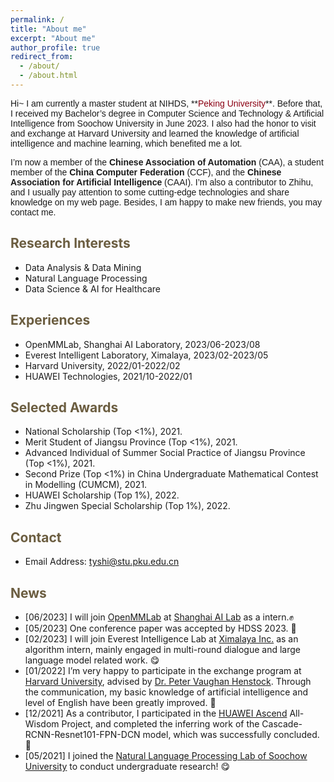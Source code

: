 ```yaml
---
permalink: /
title: "About me"
excerpt: "About me"
author_profile: true
redirect_from: 
  - /about/
  - /about.html
---
```



<span style="font-family: 'Trebuchet MS', 'Lucida Sans Unicode', 'Lucida Grande', 'Lucida Sans', Arial, sans-serif;">
Hi~ I am currently a master student at NIHDS, **<font color="#8B0012">Peking University</font>**. Before that, I received my Bachelor’s degree in Computer Science and Technology & Artificial Intelligence from Soochow University in June 2023. I also had the honor to visit and exchange at Harvard University and learned the knowledge of artificial intelligence and machine learning, which benefited me a lot.</span><br/>

<span style="font-family: 'Trebuchet MS', 'Lucida Sans Unicode', 'Lucida Grande', 'Lucida Sans', Arial, sans-serif;">I’m now a member of the **Chinese Association of Automation** (CAA), a student member of the **China Computer Federation** (CCF), and the **Chinese Association for Artificial Intelligence** (CAAI). I’m also a contributor to Zhihu, and I usually pay attention to some cutting-edge technologies and share knowledge on my web page. Besides, I am happy to make new friends, you may contact me.</span>

<span style="color:#6b5d40">Research Interests</span>
----------
- Data Analysis & Data Mining
- Natural Language Processing
- Data Science & AI for Healthcare

<span style="color:#6b5d40">Experiences</span>
--------
- OpenMMLab, Shanghai AI Laboratory, 2023/06-2023/08
- Everest Intelligent Laboratory, Ximalaya, 2023/02-2023/05
- Harvard University, 2022/01-2022/02
- HUAWEI Technologies, 2021/10-2022/01

<span style="color:#6b5d40">Selected Awards</span>
--------
- National Scholarship (Top &lt;1%), 2021.
- Merit Student of Jiangsu Province (Top &lt;1%), 2021.
- Advanced Individual of Summer Social Practice of Jiangsu Province (Top &lt;1%), 2021.
- Second Prize (Top &lt;1%)  in China Undergraduate Mathematical Contest in Modelling (CUMCM), 2021.
- HUAWEI Scholarship (Top 1%), 2022.
- Zhu Jingwen Special Scholarship (Top 1%), 2022.
<!-- - YUHAN Scholarship (Top 3%), 2020. -->

<span style="color:#6b5d40">Contact</span>
--------
- Email Address: tyshi@stu.pku.edu.cn
  
<!-- <span style="color:#6b5d40">Publications</span>
--------
**Conference**

1. **<span style="color:#0b5394">[HDSS'23]</span>Identifying Subgroups of ICU Patients Using End-to-End Multivariate Time-Series Clustering Algorithm Based on Real-World Vital Signs Data <span style="color:#0b5394">(Poster)</span>**   
    **Tongyue Shi**\*, Zhilong Zhang, Wentie Liu, Junhua Fang, Jianguo Hao, Shuai Jin, Huiying Zhao and Guilan Kong [[PDF](https://arxiv.org/pdf/2306.02121.pdf)]
    In: the Beijing Health Data Science Summit 2023,  June 16-18, 2023, Beijing, China.

**Journal**
1. **<span style="color:#0b5394">[China Computer & Communication]</span>Overview of Transformer-based Pre-trained Language Models for Natural Language Processing <span style="color:#0b5394">(中文)</span>**   
    **Tongyue Shi** and Zhongqing Wang [[PDF](https://kns.cnki.net/kcms2/article/abstract?v=3uoqIhG8C44YLTlOAiTRKibYlV5Vjs7iJTKGjg9uTdeTsOI_ra5_XVAeH9RrhpJsO7qt6LnIvpxdpER9r8TU96Z_LWYNtSIN&uniplatform=NZKPT)]
    In: China Computer & Communication, 2022,34(10):52-56.
    -->

<span style="color:#6b5d40">News</span>
----------
- [06/2023] I will join [OpenMMLab](https://openmmlab.com/) at [Shanghai AI Lab](https://www.shlab.org.cn/) as a intern.✊
- [05/2023] One conference paper was accepted by HDSS 2023. 🎉
- [02/2023] I will join Everest Intelligence Lab at [Ximalaya Inc.](https://www.ximalaya.com/) as an algorithm intern, mainly engaged in multi-round dialogue and large language model related work. 😋
- [01/2022] I’m very happy to participate in the exchange program at [Harvard University](https://www.harvard.edu/), advised by [Dr. Peter Vaughan Henstock](https://pll.harvard.edu/instructor/peter-vaughan-henstock). Through the communication, my basic knowledge of artificial intelligence and level of English have been greatly improved. 🎉
- [12/2021] As a contributor, I participated in the [HUAWEI Ascend](https://www.hiascend.com/zh/) All-Wisdom Project, and completed the inferring work of the Cascade-RCNN-Resnet101-FPN-DCN model, which was successfully concluded. 💪
- [05/2021] I joined the [Natural Language Processing Lab of Soochow University](http://nlp.suda.edu.cn/) to conduct undergraduate research! 😋



<!-- Hi~ I am currently a master student at NIHDS, **<font color="#8B0012">Peking University</font>**. Before that, I received my Bachelor’s degree in Computer Science and Technology & Artificial Intelligence from Soochow University in June 2023. I also had the honor to visit and exchange at Harvard University and learned the knowledge of artificial intelligence and machine learning, which benefited me a lot.

I’m now a member of the **Chinese Association of Automation** (CAA), a student member of the **China Computer Federation** (CCF), and the **Chinese Association for Artificial Intelligence** (CAAI). I’m also a contributor to Zhihu, and I usually pay attention to some cutting-edge technologies and share knowledge on my web page. Besides, I am happy to make new friends, you may contact me.

Research Interests
======
* Data Analysis & Data Mining
* Natural Language Processing
* Data Science & AI for Healthcare

Experiences
======
* OpenMMLab, Shanghai AI Laboratory, 2023/06-2023/08
* Everest Intelligent Laboratory, Ximalaya, 2023/02-2023/05
* Harvard University, 2022/01-2022/02
* HUAWEI Technologies, 2021/10-2022/01

Selected Awards
======
* National Scholarship (Top <1%), 2021.
* Merit Student of Jiangsu Province (Top <1%), 2021.
* Advanced Individual of Summer Social Practice of Jiangsu Province (Top <1%), 2021.
* Second Prize (Top <1%)  in China Undergraduate Mathematical Contest in Modelling (CUMCM), 2021.
* HUAWEI Scholarship (Top 1%), 2022.
* Zhu Jingwen Special Scholarship (Top 1%), 2022.
* YUHAN Scholarship (Top 3%), 2020.

Contact
======
* Email Address: tyshi@stu.pku.edu.cn

News
======
* [06/2023] I will join [OpenMMLab](https://openmmlab.com/) at [Shanghai AI Lab](https://www.shlab.org.cn/) as a intern.✊
* [05/2023] One conference paper was accepted by HDSS 2023. 🎉
* [02/2023] I will join Everest Intelligence Lab at [Ximalaya Inc.](https://www.ximalaya.com/) as an algorithm intern, mainly engaged in multi-round dialogue and large language model related work. 😋
* [01/2022] I’m very happy to participate in the exchange program at [Harvard University](https://www.harvard.edu/), advised by [Dr. Peter Vaughan Henstock](https://pll.harvard.edu/instructor/peter-vaughan-henstock). Through the communication, my basic knowledge of artificial intelligence and level of English have been greatly improved. 🎉
* [12/2021] As a contributor, I participated in the [HUAWEI Ascend](https://www.hiascend.com/zh/) All-Wisdom Project, and completed the inferring work of the Cascade-RCNN-Resnet101-FPN-DCN model, which was successfully concluded. 💪
* [05/2021] I joined the [Natural Language Processing Lab of Soochow University](http://nlp.suda.edu.cn/) to conduct undergraduate research! 😋 -->